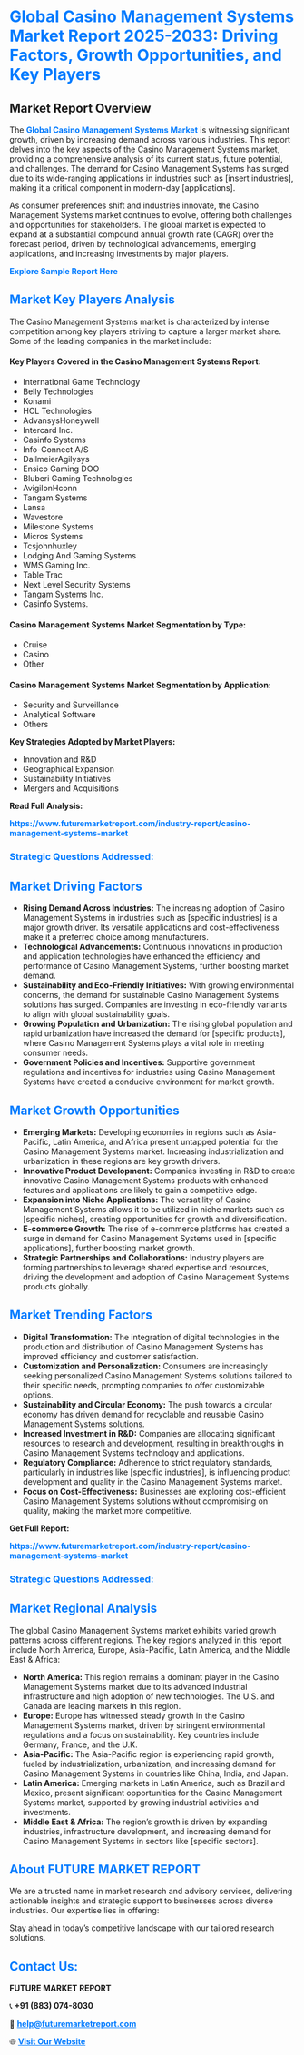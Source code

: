 <h1 style="color: #007BFF;">Global Casino Management Systems Market Report 2025-2033: Driving Factors, Growth Opportunities, and Key Players</h1>

<section id="overview">
<h2>Market Report Overview</h2>
<p>The <a href="https://www.futuremarketreport.com/industry-report/casino-management-systems-market" style="color: #007BFF; text-decoration: none;"><strong>Global Casino Management Systems Market</strong></a> is witnessing significant growth, driven by increasing demand across various industries. This report delves into the key aspects of the Casino Management Systems market, providing a comprehensive analysis of its current status, future potential, and challenges. The demand for Casino Management Systems has surged due to its wide-ranging applications in industries such as [insert industries], making it a critical component in modern-day [applications].</p>
<p>As consumer preferences shift and industries innovate, the Casino Management Systems market continues to evolve, offering both challenges and opportunities for stakeholders. The global market is expected to expand at a substantial compound annual growth rate (CAGR) over the forecast period, driven by technological advancements, emerging applications, and increasing investments by major players.</p>
</section>

<section id="overview">
<p><a href="https://www.futuremarketreport.com/request-sample/reportId=47028" style="color: #007BFF; text-decoration: none;"><strong>Explore Sample Report Here</strong></a></p>
</section>

<section id="key-players">
<h2 style="color: #007BFF;">Market Key Players Analysis</h2>
<p>The Casino Management Systems market is characterized by intense competition among key players striving to capture a larger market share. Some of the leading companies in the market include:</p>
<h4>Key Players Covered in the Casino Management Systems Report:</h4>
<ul><li>International Game Technology</li><li>Belly Technologies</li><li>Konami</li><li>HCL Technologies</li><li>AdvansysHoneywell</li><li>Intercard Inc.</li><li>Casinfo Systems</li><li>Info-Connect A/S</li><li>DallmeierAgilysys</li><li>Ensico Gaming DOO</li><li>Bluberi Gaming Technologies</li><li>AvigilonHconn</li><li>Tangam Systems</li><li>Lansa</li><li>Wavestore</li><li>Milestone Systems</li><li>Micros Systems</li><li>Tcsjohnhuxley</li><li>Lodging And Gaming Systems</li><li>WMS Gaming Inc.</li><li>Table Trac</li><li>Next Level Security Systems</li><li>Tangam Systems Inc.</li><li>Casinfo Systems.</li></ul>
<h4>Casino Management Systems Market Segmentation by Type:</h4>
<ul><li>Cruise</li><li>Casino</li><li>Other</li></ul>

<h4>Casino Management Systems Market Segmentation by Application:</h4>
<ul><li>Security and Surveillance</li><li>Analytical Software</li><li>Others</li></ul>
<p><strong>Key Strategies Adopted by Market Players:</strong></p>
<ul>
<li>Innovation and R&D</li>
<li>Geographical Expansion</li>
<li>Sustainability Initiatives</li>
<li>Mergers and Acquisitions</li>
</ul>
</section>

<section>
<p><strong>Read Full Analysis: </strong></p><a href="https://www.futuremarketreport.com/industry-report/casino-management-systems-market" style="color: #007BFF; text-decoration: none;"><strong>https://www.futuremarketreport.com/industry-report/casino-management-systems-market</strong></a>
<h3 style="color: #007BFF;">Strategic Questions Addressed:</h3>
</section>

<section id="driving-factors">
<h2 style="color: #007BFF;">Market Driving Factors</h2>
<ul>
<li><strong>Rising Demand Across Industries:</strong> The increasing adoption of Casino Management Systems in industries such as [specific industries] is a major growth driver. Its versatile applications and cost-effectiveness make it a preferred choice among manufacturers.</li>
<li><strong>Technological Advancements:</strong> Continuous innovations in production and application technologies have enhanced the efficiency and performance of Casino Management Systems, further boosting market demand.</li>
<li><strong>Sustainability and Eco-Friendly Initiatives:</strong> With growing environmental concerns, the demand for sustainable Casino Management Systems solutions has surged. Companies are investing in eco-friendly variants to align with global sustainability goals.</li>
<li><strong>Growing Population and Urbanization:</strong> The rising global population and rapid urbanization have increased the demand for [specific products], where Casino Management Systems plays a vital role in meeting consumer needs.</li>
<li><strong>Government Policies and Incentives:</strong> Supportive government regulations and incentives for industries using Casino Management Systems have created a conducive environment for market growth.</li>
</ul>
</section>

<section id="growth-opportunities">
<h2 style="color: #007BFF;">Market Growth Opportunities</h2>
<ul>
<li><strong>Emerging Markets:</strong> Developing economies in regions such as Asia-Pacific, Latin America, and Africa present untapped potential for the Casino Management Systems market. Increasing industrialization and urbanization in these regions are key growth drivers.</li>
<li><strong>Innovative Product Development:</strong> Companies investing in R&D to create innovative Casino Management Systems products with enhanced features and applications are likely to gain a competitive edge.</li>
<li><strong>Expansion into Niche Applications:</strong> The versatility of Casino Management Systems allows it to be utilized in niche markets such as [specific niches], creating opportunities for growth and diversification.</li>
<li><strong>E-commerce Growth:</strong> The rise of e-commerce platforms has created a surge in demand for Casino Management Systems used in [specific applications], further boosting market growth.</li>
<li><strong>Strategic Partnerships and Collaborations:</strong> Industry players are forming partnerships to leverage shared expertise and resources, driving the development and adoption of Casino Management Systems products globally.</li>
</ul>
</section>

<section id="trending-factors">
<h2 style="color: #007BFF;">Market Trending Factors</h2>
<ul>
<li><strong>Digital Transformation:</strong> The integration of digital technologies in the production and distribution of Casino Management Systems has improved efficiency and customer satisfaction.</li>
<li><strong>Customization and Personalization:</strong> Consumers are increasingly seeking personalized Casino Management Systems solutions tailored to their specific needs, prompting companies to offer customizable options.</li>
<li><strong>Sustainability and Circular Economy:</strong> The push towards a circular economy has driven demand for recyclable and reusable Casino Management Systems solutions.</li>
<li><strong>Increased Investment in R&D:</strong> Companies are allocating significant resources to research and development, resulting in breakthroughs in Casino Management Systems technology and applications.</li>
<li><strong>Regulatory Compliance:</strong> Adherence to strict regulatory standards, particularly in industries like [specific industries], is influencing product development and quality in the Casino Management Systems market.</li>
<li><strong>Focus on Cost-Effectiveness:</strong> Businesses are exploring cost-efficient Casino Management Systems solutions without compromising on quality, making the market more competitive.</li>
</ul>
</section>

<section>
<p><strong>Get Full Report: </strong></p><a href="https://www.futuremarketreport.com/industry-report/casino-management-systems-market" style="color: #007BFF; text-decoration: none;"><strong>https://www.futuremarketreport.com/industry-report/casino-management-systems-market</strong></a>
<h3 style="color: #007BFF;">Strategic Questions Addressed:</h3>
</section>


<section id="regional-analysis">
<h2 style="color: #007BFF;">Market Regional Analysis</h2>
<p>The global Casino Management Systems market exhibits varied growth patterns across different regions. The key regions analyzed in this report include North America, Europe, Asia-Pacific, Latin America, and the Middle East & Africa:</p>
<ul>
<li><strong>North America:</strong> This region remains a dominant player in the Casino Management Systems market due to its advanced industrial infrastructure and high adoption of new technologies. The U.S. and Canada are leading markets in this region.</li>
<li><strong>Europe:</strong> Europe has witnessed steady growth in the Casino Management Systems market, driven by stringent environmental regulations and a focus on sustainability. Key countries include Germany, France, and the U.K.</li>
<li><strong>Asia-Pacific:</strong> The Asia-Pacific region is experiencing rapid growth, fueled by industrialization, urbanization, and increasing demand for Casino Management Systems in countries like China, India, and Japan.</li>
<li><strong>Latin America:</strong> Emerging markets in Latin America, such as Brazil and Mexico, present significant opportunities for the Casino Management Systems market, supported by growing industrial activities and investments.</li>
<li><strong>Middle East & Africa:</strong> The region’s growth is driven by expanding industries, infrastructure development, and increasing demand for Casino Management Systems in sectors like [specific sectors].</li>
</ul>
</section>

<footer>
<h2 style="color: #007BFF;">About FUTURE MARKET REPORT</h2>
<p>We are a trusted name in market research and advisory services, delivering actionable insights and strategic support to businesses across diverse industries. Our expertise lies in offering:</p>

<p>Stay ahead in today’s competitive landscape with our tailored research solutions.</p>

<h2 style="color: #007BFF;">Contact Us:</h2>
<p><strong>FUTURE MARKET REPORT</strong></p>
<p>📞 <strong>+91 (883) 074-8030</strong></p>
<p>📧 <strong><a href="mailto:help@futuremarketreport.com" style="color: #007BFF;">help@futuremarketreport.com</a></strong></p>
<p>🌐 <strong><a href="https://www.futuremarketreport.com/" style="color: #007BFF;">Visit Our Website</a></strong></p>
</footer>